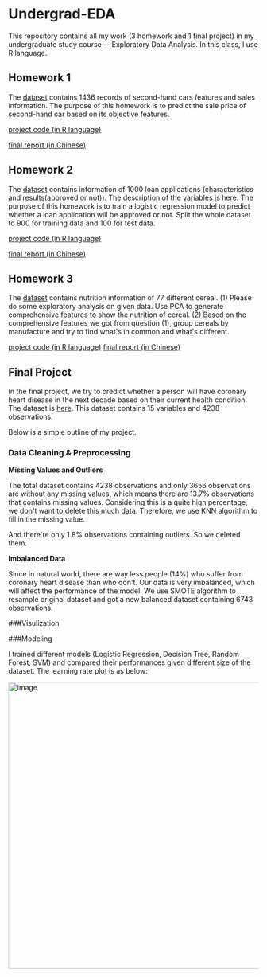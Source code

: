 # Undergrad-EDA

This repository contains all my work (3 homework and 1 final project) in my undergraduate study course -- Exploratory Data Analysis. In this class, I use R language.

## Homework 1
The [dataset](https://github.com/chenxi36871/Undergrad-EDA/blob/main/hw1/ToyotaCorolla_part.csv) contains 1436 records of second-hand cars features and sales information. The purpose of this homework is to predict the sale price of second-hand car based on its objective features.

[project code (in R language)](https://github.com/chenxi36871/Undergrad-EDA/blob/5e3788fd04cafc5080cb09cbb5a4e2d836cf8517/hw1/hw1/hw1.R) 

[final report (in Chinese)](https://github.com/chenxi36871/Undergrad-EDA/blob/5e3788fd04cafc5080cb09cbb5a4e2d836cf8517/hw1/2018110760%E6%9D%8E%E6%99%A8%E8%8C%9C.pdf)


## Homework 2
The [dataset](https://github.com/chenxi36871/Undergrad-EDA/blob/5e3788fd04cafc5080cb09cbb5a4e2d836cf8517/hw2/germancredit.csv) contains information of 1000 loan applications (characteristics and results(approved or not)). The description of the variables is [here](https://github.com/chenxi36871/Undergrad-EDA/blob/5e3788fd04cafc5080cb09cbb5a4e2d836cf8517/hw2/germancreditDescription.docx). The purpose of this homework is to train a logistic regression model to predict whether a loan application will be approved or not.
Split the whole dataset to 900 for training data and 100 for test data.

[project code (in R language)](https://github.com/chenxi36871/Undergrad-EDA/blob/main/hw2/hw2/hw2.R)

[final report (in Chinese)](https://github.com/chenxi36871/Undergrad-EDA/blob/main/hw2/2018110760%E6%9D%8E%E6%99%A8%E8%8C%9C.pdf)


## Homework 3
The [dataset](https://github.com/chenxi36871/Undergrad-EDA/blob/main/hw3/cereals.csv) contains nutrition information of 77 different cereal.
(1) Please do some exploratory analysis on given data. Use PCA to generate comprehensive features to show the nutrition of cereal.
(2) Based on the comprehensive features we got from question (1), group cereals by manufacture and try to find what's in common and what's different.

[project code (in R language)](https://github.com/chenxi36871/Undergrad-EDA/blob/main/hw3/edahm3.R)
[final report (in Chinese)](https://github.com/chenxi36871/Undergrad-EDA/blob/main/hw3/2018110760%E6%9D%8E%E6%99%A8%E8%8C%9C.pdf)


## Final Project
In the final project, we try to predict whether a person will have coronary heart disease in the next decade based on their current health condition. The dataset is [here](https://github.com/chenxi36871/Undergrad-EDA/blob/main/final_project/heartdisease.csv). This dataset contains 15 variables and 4238 observations.

Below is a simple outline of my project.

### Data Cleaning & Preprocessing
**Missing Values and Outliers**

The total dataset contains 4238 observations and only 3656 observations are without any missing values, which means there are 13.7% observations that contains missing values. Considering this is a quite high percentage, we don't want to delete this much data. Therefore, we use KNN algorithm to fill in the missing value.

And there're only 1.8% observations containing outliers. So we deleted them.

**Imbalanced Data**

Since in natural world, there are way less people (14%) who suffer from coronary heart disease than who don't. Our data is very imbalanced, which will affect the performance of the model. We use SMOTE algorithm to resample original dataset and got a new balanced dataset containing 6743 observations.

###Visulization

###Modeling

I trained different models (Logistic Regression, Decision Tree, Random Forest, SVM) and compared their performances given different size of the dataset. The learning rate plot is as below:

<img width="576" alt="image" src="https://user-images.githubusercontent.com/82719564/194443230-95902a7b-3bc4-4bbe-95a0-563ad1ec2cc1.png">

